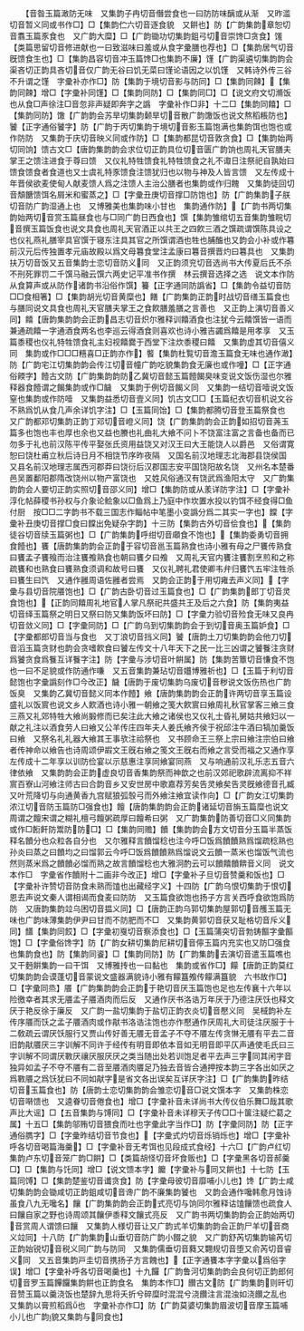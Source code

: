 <!-- { "loadSidebar": true } -->
　　【音昝玉篇澉防无味　又集韵子冉切音僭尝食也一曰防防味醨或从渐　又昨滥切音暂义同或书作□】□【集韵伫六切音逐食貌　又餠也】防【广韵集韵章恕切音翥玉篇豕食也　又广韵大糜】□【广韵锄功切集韵鉏弓切音崇馋□贪食】馐【类篇思留切音修进献也一曰致滋味曰羞或从食字彚膳也荐也】□【集韵居气切音旣馈食生也】□【集韵昌容切音冲玉篇馋□也集韵不廉】馑【广韵渠遴切集韵韵会渠吝切正韵具吝切音仅广韵无谷曰饥无菜曰馑论语因之以饥馑　又韩诗外传三谷不升谓之馑　字彚补亦作□】防【集韵于境切音影与防同】□【集韵同餗】【集韵同餗】增□【字彚补同馑】□【集韵同防】□【集韵同□】□【说文府文切滫饭也从食□声徐注□音忽非声疑即奔字之譌　字彚补作□非】十二□【集韵同饎】□【集韵同防】馓【广韵韵会苏旱切集韵颡旱切音散广韵馓饭也说文熬稻粻防也】饕【正字通俗饕字】防【广韵于丙切集韵于境切音影玉篇饱满也集韵饵也饱也或作防防　又集韵于庆切音映义同或作防】□【集韵都昆切音敦贪食】□【集韵始两切同饷】馈古文□【唐韵集韵韵会求位切正韵具位切音匮广韵饷也周礼天官膳夫掌王之馈注进食于尊曰馈　又仪礼特牲馈食礼特牲馈食之礼不诹日注祭祀自孰始曰馈食馈食者食道也又士虞礼特豕馈食注馈犹归也以物与神及人皆言馈　又左传成十年晋侯欲麦使甸人献麦馈人爲之注馈人主治公膳者也集韵或作归餽　又集韵徒回切音頽餹馈饵名屑米和蜜蒸之】□【字彚丑庚切音撑□防饱也】防【广韵集韵子朕切音防广韵湿通上也　又博雅美也集韵味小甘也　集韵通作防】【广韵书两切集韵始两切音赏玉篇昼食也与□同广韵日西食也】馔【集韵雏绾切五音集韵雏睆切音撰玉篇饭食也说文具食也周礼天官酒正以共王之四飮三酒之馔疏谓馔陈具设之也仪礼燕礼膳宰具官馔于寝东注具其官之所馔谓酒也牲也脯醢也又韵会小补或作篹前汉元后传独置孝元庙故殿以爲文母篹食堂注孟康曰篹音撰晋灼曰篹具也　又集韵扶万切音饭又五音集韵士恋切音防义同　又正韵须兖切音选尚书大传夏后氏不杀不刑死罪罚二千馔马融云馔六两史记平准书作撰　林云撰音选择之选　说文本作防从食算声或从防作诸韵书沿俗作馔】籑【正字通同防譌省】□【集韵令益切音防□□食相箸】□【集韵胡光切音黄糜也】饍【广韵集韵正韵时战切音缮玉篇食也与膳同说文具食也周礼天官膳夫掌王之食飮膳羞膳之言善也　又正韵上演切音善义同】饎【唐韵集韵韵会正韵昌志切音炽尔雅释训饎酒食也注犹今云饎馔皆一语而兼通疏饎一字通酒食两名也李巡云得酒食则喜欢也诗小雅吉蠲爲饎是用孝享　又玉篇黍稷也仪礼特牲馈食礼主妇视饎爨于西堂下注炊黍稷曰饎　又集韵虚其切音僖义同　集韵或作□□□糦喜□正韵亦作】饏【集韵杜覧切音澹玉篇食无味也通作澉】防【广韵宅江切集韵韵会传江切音幢广韵吃貌集韵食无廉也或作噇】□【正字通俗餪字】饐古文防【广韵集韵韵防乙冀切音懿玉篇饐餲臭味变说文饭伤湿也尔雅释器食饐谓之餲集韵或作□饖　又集韵于例切音餲义同　又集韵一结切音噎说文饭窒也集韵或作防噎　又集韵益悉切音壹义同】饥古文□□【玉篇纪衣切音机说文谷不熟爲饥从食几声余详饥字注】□【玉篇同饴】□【集韵都腾切音登玉篇祭食也　又广韵都邓切集韵正韵丁邓切音嶝义同】饶【广韵集韵韵会正韵如招切音荛玉篇多也饱也丰也厚也余也又益也賸也礼曲礼大飨不问卜不饶富注富之言备也备而已勿多于礼也前汉陈平传平娶张氏资用益饶又对汉王曰大王能饶人以爵邑　又俗谓寛恕曰饶杜甫立秋后诗日月不相饶节序昨夜隔　又国名前汉地理志北海郡县饶侯国　又县名前汉地理志属西河郡莽曰饶衍后汉郡国志安平国饶阳故名饶　又州名本楚番邑吴置鄱阳郡隋改饶州以物产富饶也　又姓风俗通汉有饶武爲渔阳太守　又广韵集韵韵会人要切正韵实照切音邵义同】增□【集韵防或从羕详防字注】□【字彚补淳化帖薛稷书孙权与介象论鲙象以□鱼爲上乃庭中作坎置水投以钓饵不经食得□鱼付厨　按□□二字韵书不载三国志作鲻帖中笔墨小变譌分爲二其实一字也】饓【字彚补丑庚切音撑□食曰饓出免疑杂字韵】十三防【集韵古外切音侩食也】【集韵徒谷切音牍玉篇粥也】□【广韵集韵呼绀切音顑食不饱也】【集韵委勇切音拥食饐也】饔【唐韵集韵韵会正韵于容切音邕玉篇熟食也诗小雅有母之尸饔传熟食曰饔孟子饔飱而治注饔飧熟食也朝曰饔夕曰飧　又周礼天官内饔注饔割烹煎和之称疏饔和也熟食曰饔熟食须调和故号曰饔　又仪礼聘礼君使卿韦弁归饔饩五牢注牲杀曰饔生曰饩　又通作雝周语佐雝者尝焉　又韵会正韵于用切雍去声义同】【字彚与县切音院餍饱也】□【广韵古卧切音过玉篇食也】□【广韵集韵郎丁切音灵食饱也】【正韵同饎周礼地官人掌凡祭祀共盛共王及后之六食】防【集韵夷益切音绎玉篇祭之明日又祭曰防又集韵饭坏曰防】□【字彚力验切音殓食无味又良冉切音敛义同】□【字彚同防】□【广韵乌到切集韵韵会于到切音奥玉篇妒食】□【字彚都郎切音当与食也　又丁浪切音挡义同】饕【唐韵土刀切集韵韵会他刀切音滔玉篇贪财也韵会贪嗜飮食曰饕左传文十八年天下之民一比三凶谓之饕餮注贪财爲饕贪食爲餮互详餮字注】防【字彚与涉切音叶餠属】防【集韵苦簟切音慊食不饱也一曰不足貌或作防通作嗛　又五音集韵兼玷切音孂博雅祈也】□【玉篇于利切音懿饱也字彚譌刻作□今改正】饖【唐韵于废切集韵乌废切音秽说文饭伤热也广韵饭臭　又集韵乙冀切音懿义同本作饐】飨【唐韵集韵韵会正韵许两切音享玉篇设盛礼以饭賔也说文乡人飮酒也诗小雅一朝飨之笺大飮賔曰飨周礼秋官掌客三飨三食三燕又礼郊特牲大飨尚腶修而已矣注此大飨之诸侯也又仪礼士昏礼舅姑共飨妇以一献之礼注以酒食劳人曰飨又公羊传庄四年夫人姜氏飨齐侯于祝邱注牛酒曰犒加羹饭曰飨　又祭名礼礼器大飨其王事欤注祫祭也　又书顾命王三祭上宗曰飨注宗伯曰飨者传神命以飨告也诗周颂伊嘏文王旣右飨之笺文王旣右而飨之言受而福之又通作享左传成十二年享以训防俭宴以示慈惠注享同飨宴同燕　又与响通前汉礼乐志五音六律依飨　又集韵韵会正韵虚良切音香集韵祭而神歆之也前汉郊祀歌辟流离抑不祥賔百寮山河飨注师古曰合韵音乡又安世房中歌嘉荐芳矣告灵飨矣告灵旣飨德音孔臧　又叶荒降切与向通黄香九宫赋狼弧彀弓而外飨注飨宜读作向】□【广韵女江切集韵浓江切音防玉篇防□强食也】饘【唐韵集韵韵会正韵诸延切音旃玉篇糜也说文周谓之饘宋谓之糊礼檀弓饘粥疏厚曰饘希曰粥　又广韵集韵防善切音□义同集韵或作□餰飦防鬻防防□】□【集韵同赡】饙【集韵韵会方文切音分玉篇半蒸饭释名饙分也众粒各自分也　又尔雅释言饙馏稔也注今呼□饭爲饙饙熟爲馏疏稔熟也孙炎曰蒸之曰饙均之曰馏郭云今呼□饭爲饙饙熟爲馏说文云饙一蒸米也馏饭气流也然则蒸米爲之饙饙必馏而熟之故言饙馏稔也大雅泂酌云可以饙饎饙餴音义同　说文本作□　字彚省作饙附十二画非今改正】增□【字彚补子旦切音赞羹和饭也】□【字彚补许赞切音防食未熟而馌也出藏经字义】十四防【广韵乌恨切集韵于恨切恩去声说文秦人谓相谒而食麦曰防防　又玉篇食欲饱也扬子方言关西呼食欲饱爲防防　又唐韵集韵竝乌困切音揾义同】□【唐韵正韵乌郭切集韵屋郭切音雘玉篇无味也广韵味薄集韵伊尹曰甘而不防肥而不□　又集韵黄郭切音获又耻格切音斥义同】饚【集韵同餀】□【字彚初戛切音察添食也】□【玉篇蒲突切音勃铸饇字彚饇饱】□【字彚俗馋字】防【广韵女耕切集韵尼耕切音儜玉篇内充实也又防□强食也集韵食也】防【集韵同餈】□【集韵同防】防【广韵集韵去演切音遣玉篇噍也　又干麪餠集韵一曰干饵　又博雅抟也一曰黏也　集韵或省作□】饛【唐韵正韵莫红切集韵韵会谟蓬切音蒙说文盛器满貌诗小雅有饛簋飧传饛满簋貌　六书故作□】□【字彚同烝】餍【广韵集韵韵会正韵于艳切音厌玉篇饱也足也左传襄十六年以险徼幸者其求无餍孟子餍酒肉而后反　又通作厌书洛诰万年厌于乃德注厌饫也释文厌于艳反徐于廉反　又广韵一盐切集韵于盐切正韵衣炎切音懕义同　吴棫韵补左传序餍而饫之孟子餍酒肉或作猒书洛诰注饱也亦作懕通作厌周礼大司徒注厌服于十二敎疏云谓厌饫服行又贾山传好善无餍无音孟子不夺不餍左传贪惏无餍有平去二音旧韵猒餍厌三字训解不同许于经传有明音即依本音如无明音即平仄声通使毛氏曰三字训解不同谓厌斁厌禳厌服厌厌之类当随出处若训饱足者平去声三字同其闲字音独异如孟子不夺不餍有二音至餍酒肉餍足乃独去音皆合通押按本韵三字各出如厌之爲斁餍之爲饫犹曰不同如猒字是省文各出误矣互详厌字注】□【广韵集韵昨结切音玉篇食也】防【唐韵士恋切集韵韵会雏恋切音□说文馔本字　又集韵株恋切音啭馈也　又逵眷切音倦食也】增□【字彚补音未详尚书大传仪伯乐舞□哉其歌声比大谣】□【五音集韵与馎同】□【字彚补音未详穆天子传□□十箧注疑纻葛之属】十五□【集韵邬贿切音猥食而吐也字彚此字当作□】防【字彚同防】防【正字通俗臇字】□【字彚昨结切音节食也】【字彚式灼切音烁销烁也】增□【字彚补呼各切音喝篇海羹】□【字彚补音无考饵也见段成式食经】十六□【广韵卢红切集韵卢东切音笼广韵□餠】□【类篇胡怪切音坏食贩也】□【字彚黑各切音郝羹□】□【集韵与饦同】增□【说文馈本字】饝【字彚补与同又餠也】十七防【玉篇同馎】□【集韵楚鉴切音谶贪食】防【字彚母彼切音靡哺小儿也】馋【广韵士咸切集韵韵会锄咸切正韵鉏咸切音谗广韵不廉集韵饕也　又韵会通作嚵韩愈月蚀诗虽食八九无嚵名】饟【广韵集韵韵会正韵式亮切与饷同尔雅释诂馌饟馈也疏食人曰饟自家之野也诗周颂其饟伊黍释文饟式亮反　又广韵书两切集韵韵会正韵始两切音赏周人谓馈曰饟　又集韵人様切音让又广韵式羊切集韵韵会正韵尸羊切音商义竝同】十八防【广韵集韵山垂切音防广韵小餟之貌　又广韵舒芮切集韵输芮切正韵始锐切音税义同广韵与防同　又集韵儒垂切音蕤又翾规切音堕又俞芮切音睿义同　又五音集韵戸圭切音携扬子方言餽也】【正字通饔本字字彚以爲俗字误】增□【字彚补呼各切音喝羹也】十九饠【广韵鲁河切集韵韵会良何切正韵郎何切音罗玉篇饆饠集韵餠也正韵食名　集韵本作□】饡古文防【广韵集韵则旰切音赞玉篇以羹浇饭也楚辞九思将夭折兮碎糜时混混兮浇饡注言混浊如浇饡之乱也　又集韵以膏煎稻爲也　字彚补亦作□】防【广韵莫婆切集韵眉波切音摩玉篇哺小儿也广韵貌又集韵与同食也】
